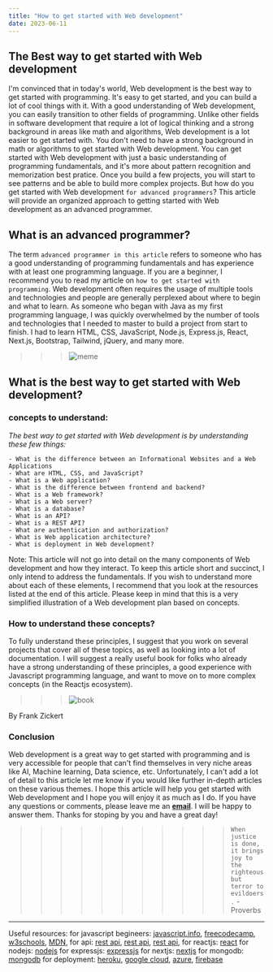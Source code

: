 ```yaml
---
title: "How to get started with Web development"
date: 2023-06-11
---
```


## The Best way to get started with Web development
 I'm convinced that in today's world, Web development is the best way to get started with programming. It's easy to get started, and you can build a lot of cool things with it. With a good understanding of Web development, you can easily transition to other fields of programming. Unlike other fields in software development that require a lot of logical thinking and a strong background in areas like math and algorithms, Web development is a lot easier to get started with. You don't need to have a strong background in math or algorithms to get started with Web development. You can get started with Web development with just a basic understanding of programming fundamentals, and it's more about pattern recognition and memorization best pratice. Once you build a few projects, you will start to see patterns and be able to build more complex projects. But how do you get started with Web development ``for advanced programmers``? This article will provide an organized approach to getting started with Web development as an advanced programmer.

## What is an advanced programmer?
The term ``advanced programmer in this article`` refers to someone who has a good understanding of programming fundamentals and has experience with at least one programming language. If you are a beginner, I recommend you to read my article on `how to get started with programming`. Web development often requires the usage of multiple tools and technologies and people are generally perplexed about where to begin and what to learn. As someone who began with Java as my first programming language, I was quickly overwhelmed by the number of tools and technologies that I needed to master to build a project from start to finish. I had to learn HTML, CSS, JavaScript, Node.js, Express.js, React, Next.js, Bootstrap, Tailwind, jQuery, and many more.

>>> ![meme](/meme1.jpg "Local Image")


## What is the best way to get started with Web development?
### concepts to understand:

 *The best way to get started with Web development is by understanding these few things:*

    - What is the difference between an Informational Websites and a Web Applications
    - What are HTML, CSS, and JavaScript?
    - What is a Web application?
    - What is the difference between frontend and backend?
    - What is a Web framework?
    - What is a Web server?
    - What is a database?
    - What is an API?
    - What is a REST API?
    - What are authentication and authorization?
    - What is Web application architecture?
    - What is deployment in Web development?

Note: This article will not go into detail on the many components of Web development and how they interact. To keep this article short and succinct, I only intend to address the fundamentals. If you wish to understand more about each of these elements, I recommend that you look at the resources listed at the end of this article. Please keep in mind that this is a very simplified illustration of a Web development plan based on concepts.

### How to understand these concepts?
To fully understand these principles, I suggest that you work on several projects that cover all of these topics, as well as looking into a lot of documentation. I will suggest a really useful book for folks who already have a strong understanding of these principles, a good experience with Javascript programming language, and want to move on to more complex concepts (in the Reactjs ecosystem).



>>> ![book](/download.jpg "Local1")

By Frank Zickert

### Conclusion
Web development is a great way to get started with programming and is very accessible for people that can't find themselves in very niche areas like AI, Machine learning, Data science, etc. Unfortunately, I can't add a lot of detail to this article let me know if you would like further in-depth articles on these various themes. I hope this article will help you get started with Web development and I hope you will enjoy it as much as I do. If you have any questions or comments, please leave me an **[email](mailto:devjacques28i@gmail.com)**. I will be happy to answer them.  Thanks for stoping by you and have a great day!

                                                                                
>>>>>>>>>>>````When justice is done, it brings joy to the righteous but terror to evildoers.```` - Proverbs


-----------------------
Useful resources: for javascript begineers: [javascript.info](https://javascript.info/), [freecodecamp](https://www.freecodecamp.org/), [w3schools](https://www.w3schools.com/), [MDN](https://developer.mozilla.org/en-US/docs/Web/JavaScript), 
for api: [rest api](https://www.restapitutorial.com/), [rest api](https://www.restapitutorial.com/), [rest api](https://www.restapitutorial.com/),
for reactjs: [react](https://react.dev/)
for nodejs: [nodejs](https://nodejs.org/en/docs/)
for expressjs: [expressjs](https://expressjs.com/)
for nextjs: [nextjs](https://nextjs.org/docs/getting-started)
for mongodb: [mongodb](https://docs.mongodb.com/)
for deployment: [heroku](https://devcenter.heroku.com/), [google cloud](https://cloud.google.com/), [azure](https://azure.microsoft.com/en-us/), [firebase](https://firebase.google.com/)